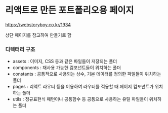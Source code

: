 # 리액트로 만든 포트폴리오용 페이지

https://webstoryboy.co.kr/1934

상단 페이지를 참고하여 만들기로 함

### 디렉터리 구조
- assets : 이미지, CSS 등과 같은 파일들이 저장되는 폴더
- components : 재사용 가능한 컴포넌트들이 위치하는 폴더
- constants : 공통적으로 사용되는 상수, 기본 데이터를 정의한 파일들이 위치하는 폴더
- pages : 리액트 라우터 등을 이용하여 라우터를 적용할 때 페이지 컴포넌트가 위치하는 폴더
- utils : 정규표현식 패턴이나 공통함수 등 공통으로 사용하는 유틸 파일들이 위치하는 폴더
